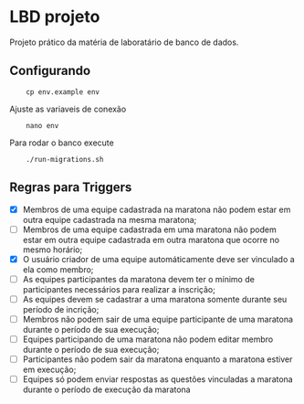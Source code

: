 # LBD projeto

Projeto prático da matéria de laboratário de banco de dados.

## Configurando

```
    cp env.example env
```

Ajuste as variaveis de conexão

```
    nano env
```

Para rodar o banco execute 

```
    ./run-migrations.sh
```

## Regras para Triggers

- [x] Membros de uma equipe cadastrada na maratona não podem estar em outra equipe cadastrada na mesma maratona;
- [ ] Membros de uma equipe cadastrada em uma maratona não podem estar em outra equipe cadastrada em outra maratona que ocorre no mesmo horário;
- [x] O usuário criador de uma equipe automáticamente deve ser vinculado a ela como membro;
- [ ] As equipes participantes da maratona devem ter o mínimo de participantes necessários para realizar a inscrição;
- [ ] As equipes devem se cadastrar a uma maratona somente durante seu período de incrição;
- [ ] Membros não podem sair de uma equipe participante de uma maratona durante o período de sua execução;
- [ ] Equipes participando de uma maratona não podem editar membro durante o período de sua execução;
- [ ] Participantes não podem sair da maratona enquanto a maratona estiver em execução;
- [ ] Equipes só podem enviar respostas as questões vinculadas a maratona durante o período de execução da maratona
